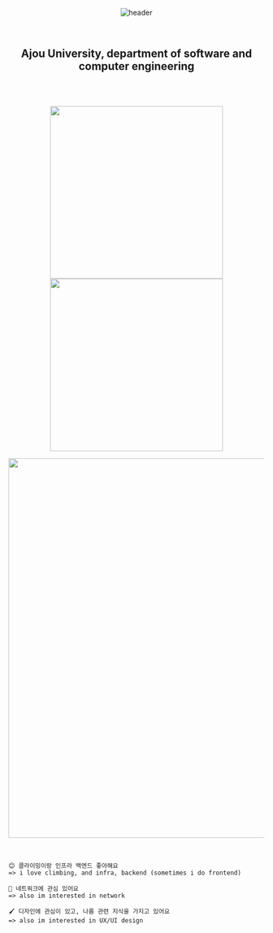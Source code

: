 
<div align="center">

  ![header](https://capsule-render.vercel.app/api?type=waving&color=gradient&height=210&section=header&text=RIM&fontSize=50&fontAlign=80)

</div>

<br>

<h2 align="center">Ajou University, department of software and computer engineering</h2>

<br>

<br>

<div align="center">

  <a href="https://github.com/taerim0"><img align="center" style="height:340px" src="https://github.com/taerim0/taerim0/assets/127942413/9921edf4-348d-4784-996c-a0d5615701b8" /></a> 
  <a href="https://github.com/taerim0"><img align="center" style="height:340px" src="https://github-readme-stats.vercel.app/api/top-langs/?username=taerim0&theme=onedark&hide_border=false" /></a> 

</div>
<div align="center">
  
  <a href="https://solved.ac/profile/taerim0"><img style="width:748px" src="https://github-readme-solvedac.hyp3rflow.vercel.app/api/?handle=taerim0"/></a>

</div>

<br>

```
😊 클라이밍이랑 인프라 백엔드 좋아해요
=> i love climbing, and infra, backend (sometimes i do frontend)
```

```
🛜 네트워크에 관심 있어요
=> also im interested in network
```

```
🖌️ 디자인에 관심이 있고, 나름 관련 지식을 가지고 있어요
=> also im interested in UX/UI design 
```
